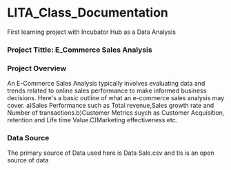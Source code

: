 # LITA_Class_Documentation
First learning project with Incubator Hub as a Data Analysis

### Project Tittle: E_Commerce Sales Analysis

### Project Overview
An E-Commerce Sales Analysis typically involves evaluating data and trends related to online sales performance to make informed business decisions. Here's a basic outline of what an e-commerce sales analysis may cover. a)Sales Performance such as Total revenue,Sales growth rate and Number of transactions.b)Customer Metrics suych as Customer Acquisition, retention and Life time Value.C)Marketing effectiveness etc.

### Data Source
The primary source of Data used here is Data Sale.csv and tis is an open source of data
